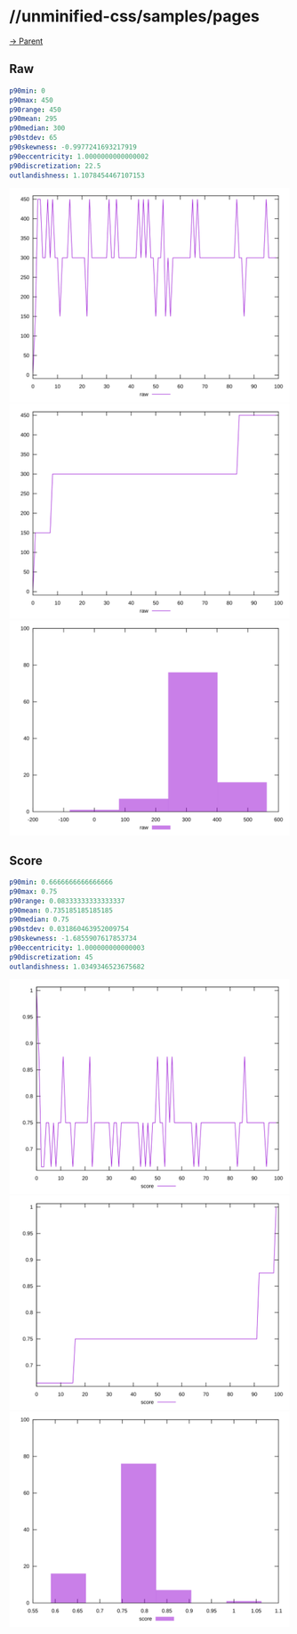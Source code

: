 
# //unminified-css/samples/pages

[→ Parent](../..)


## Raw


```yaml
p90min: 0
p90max: 450
p90range: 450
p90mean: 295
p90median: 300
p90stdev: 65
p90skewness: -0.9977241693217919
p90eccentricity: 1.0000000000000002
p90discretization: 22.5
outlandishness: 1.1078454467107153

```

![PLOT: raw-values](./raw/values.svg)![PLOT: raw-sorted](./raw/sorted.svg)![PLOT: raw-histogram](./raw/histogram.svg)
## Score


```yaml
p90min: 0.6666666666666666
p90max: 0.75
p90range: 0.08333333333333337
p90mean: 0.735185185185185
p90median: 0.75
p90stdev: 0.031860463952009754
p90skewness: -1.6855907617853734
p90eccentricity: 1.000000000000003
p90discretization: 45
outlandishness: 1.0349346523675682

```

![PLOT: score-values](./score/values.svg)![PLOT: score-sorted](./score/sorted.svg)![PLOT: score-histogram](./score/histogram.svg)